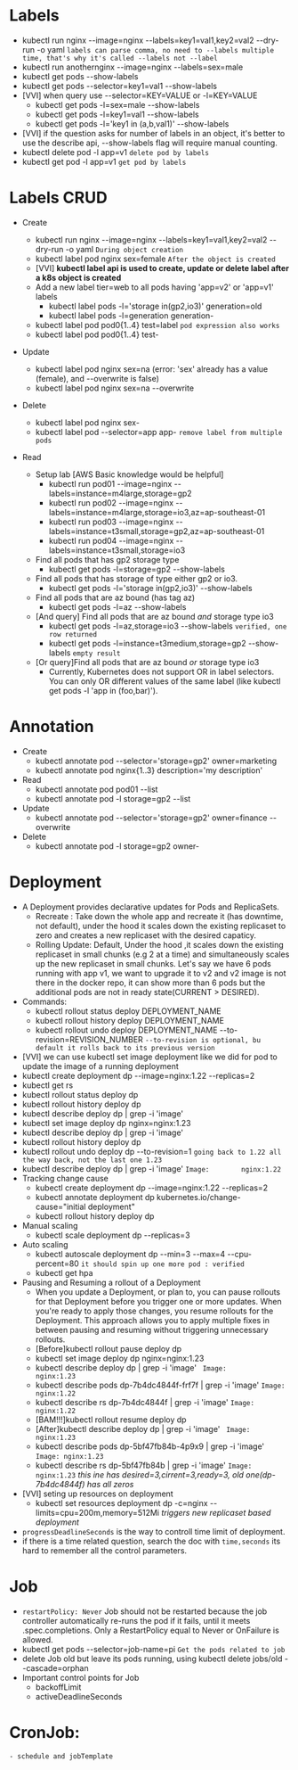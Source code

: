 # Labels
- kubectl run nginx --image=nginx --labels=key1=val1,key2=val2 --dry-run -o yaml `labels can parse comma, no need to --labels multiple time, that's why it's called --labels not --label`
- kubectl run anothernginx --image=nginx --labels=sex=male
- kubectl get pods --show-labels
- kubectl get pods --selector=key1=val1 --show-labels
- [VVI] when query use --selector=KEY=VALUE or -l=KEY=VALUE
    - kubectl get pods -l=sex=male --show-labels
    - kubectl get pods -l=key1=val1 --show-labels
    - kubectl get pods -l='key1 in (a,b,val1)' --show-labels
- [VVI] if the question asks for number of labels in an object, it's better to use the describe api, --show-labels flag will require manual counting.
- kubectl delete pod -l app=v1  `delete pod by labels`
- kubectl get pod -l app=v1  `get pod by labels`

# Labels CRUD
- Create  
    - kubectl run nginx --image=nginx --labels=key1=val1,key2=val2 --dry-run -o yaml `During object creation`
    - kubectl label pod nginx sex=female `After the object is created`
    - [VVI] **kubectl label api is used to create, update or delete label after a k8s object is created**
    - Add a new label tier=web to all pods having 'app=v2' or 'app=v1' labels
        - kubectl label pods -l='storage in(gp2,io3)' generation=old
        - kubectl label pods -l=generation generation-
    - kubectl label pod pod0{1..4} test=label `pod expression also works`
    - kubectl label pod pod0{1..4} test- 
- Update 
    - kubectl label pod nginx sex=na (error: 'sex' already has a value (female), and --overwrite is false)
    - kubectl label pod nginx sex=na --overwrite
- Delete
    - kubectl label pod nginx sex-
    - kubectl label pod --selector=app app- `remove label from multiple pods`

- Read
    - Setup lab [AWS Basic knowledge would be helpful]
        - kubectl run pod01 --image=nginx --labels=instance=m4large,storage=gp2 
        - kubectl run pod02 --image=nginx --labels=instance=m4large,storage=io3,az=ap-southeast-01
        - kubectl run pod03 --image=nginx --labels=instance=t3small,storage=gp2,az=ap-southeast-01
        - kubectl run pod04 --image=nginx --labels=instance=t3small,storage=io3 
    - Find all pods that has gp2 storage type
        - kubectl get pods -l=storage=gp2 --show-labels
    - Find all pods that has storage of type either gp2 or io3.
        - kubectl get pods -l='storage in(gp2,io3)' --show-labels
    - Find all pods that are az bound (has tag az)
        - kubectl get pods -l=az  --show-labels
    - [And query] Find all pods that are az bound *and* storage type io3 
        - kubectl get pods -l=az,storage=io3 --show-labels `verified, one row returned`
        - kubectl get pods -l=instance=t3medium,storage=gp2 --show-labels `empty result`
    - [Or query]Find all pods that are az bound *or* storage type io3 
        - Currently, Kubernetes does not support OR in label selectors. You can only OR different values of the same label (like kubectl get pods -l 'app in (foo,bar)').

# Annotation
- Create
    - kubectl annotate pod --selector='storage=gp2' owner=marketing
    - kubectl annotate pod nginx{1..3} description='my description'
- Read
    - kubectl annotate pod pod01 --list
    - kubectl annotate pod -l storage=gp2 --list
- Update
    - kubectl annotate pod --selector='storage=gp2' owner=finance --overwrite
- Delete
    - kubectl annotate pod -l storage=gp2 owner-

# Deployment
- A Deployment provides declarative updates for Pods and ReplicaSets.
    - Recreate : Take down the whole app and recreate it (has downtime, not default), under the hood it scales down the existing replicaset to zero and creates a new replicaset with the desired capaticy.
    - Rolling Update: Default, Under the hood ,it scales down the existing replicaset in small chunks (e.g 2 at a time) and simultaneously scales up the new replicaset in small chunks. Let's say we have 6 pods running with app v1, we want to upgrade it to v2 and v2 image is not there in the docker repo, it can show more than 6 pods but the additional pods are not in ready state(CURRENT > DESIRED).
- Commands:
    - kubectl rollout status deploy DEPLOYMENT_NAME  
    - kubectl rollout history deploy DEPLOYMENT_NAME 
    - kubectl rollout undo deploy DEPLOYMENT_NAME --to-revision=REVISION_NUMBER `--to-revision is optional, bu default it rolls back to its previous version`
- [VVI] we can use kubectl set image deployment like we did for pod to update the image of a running deployment
- kubectl create deployment dp --image=nginx:1.22 --replicas=2
- kubectl get rs
- kubectl rollout status deploy dp
- kubectl rollout history deploy dp
- kubectl describe deploy dp | grep -i 'image'
- kubectl set image deploy dp nginx=nginx:1.23
- kubectl describe deploy dp | grep -i 'image'
- kubectl rollout history deploy dp
- kubectl rollout undo deploy dp --to-revision=1 `going back to 1.22 all the way back, not the last one 1.23`
- kubectl describe deploy dp | grep -i 'image'
    `Image:        nginx:1.22`
- Tracking change cause
    - kubectl create deployment dp --image=nginx:1.22 --replicas=2
    - kubectl annotate deployment dp kubernetes.io/change-cause="initial deployment"
    - kubectl rollout history deploy dp
- Manual scaling 
    - kubectl scale deployment dp --replicas=3
- Auto scaling
    - kubectl autoscale deployment dp --min=3 --max=4 --cpu-percent=80 `it should spin up one more pod : verified`
    - kubectl get hpa
- Pausing and Resuming a rollout of a Deployment
    - When you update a Deployment, or plan to, you can pause rollouts for that Deployment before you trigger one or more updates. When you're ready to apply those changes, you resume rollouts for the Deployment. This approach allows you to apply multiple fixes in between pausing and resuming without triggering unnecessary rollouts.
    - [Before]kubectl rollout pause deploy dp
    - kubectl set image deploy dp nginx=nginx:1.23
    - kubectl describe deploy dp | grep -i 'image' ` Image:        nginx:1.23`
    - kubectl describe pods dp-7b4dc4844f-frf7f | grep -i 'image' `Image:          nginx:1.22`
    - kubectl describe rs dp-7b4dc4844f | grep -i 'image' `Image:        nginx:1.22`
    - [BAM!!!]kubectl rollout resume deploy dp
    - [After]kubectl describe deploy dp | grep -i 'image' ` Image:        nginx:1.23`
    - kubectl describe pods dp-5bf47fb84b-4p9x9 | grep -i 'image' `Image: nginx:1.23`
    - kubectl describe rs dp-5bf47fb84b | grep -i 'image' `Image:        nginx:1.23` *this ine has desired=3,cirrent=3,ready=3, old one(dp-7b4dc4844f) has all zeros*
- [VVI] seting up resources on deployment
    - kubectl set resources deployment dp -c=nginx --limits=cpu=200m,memory=512Mi *triggers new replicaset based deployment*
- `progressDeadlineSeconds` is the way to controll time limit of deployment.
- if there is a time related question, search the doc with `time,seconds` its hard to remember all the control parameters.
# Job
- `restartPolicy: Never` Job should not be restarted because the job controller automatically re-runs the pod if it fails, until it meets .spec.completions. Only a RestartPolicy equal to Never or OnFailure is allowed.
- kubectl get pods --selector=job-name=pi `Get the pods related to job`
- delete Job old but leave its pods running, using kubectl delete jobs/old --cascade=orphan
- Important control points for Job
    - backoffLimit
    - activeDeadlineSeconds
# CronJob:
    - schedule and jobTemplate 